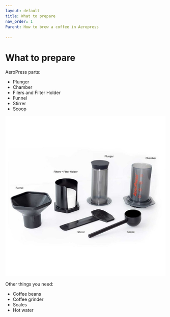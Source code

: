 ```yaml
---
layout: default
title: What to prepare
nav_order: 1
Parent: How to brew a coffee in Aeropress

---
```


# What to prepare

AeroPress parts:

- Plunger
- Chamber
- Filers and Filter Holder
- Funnel
- Stirrer
- Scoop
  
![image](/assets/images/aeropress.jpg)

Other things you need:

- Coffee beans
- Coffee grinder
- Scales
- Hot water
